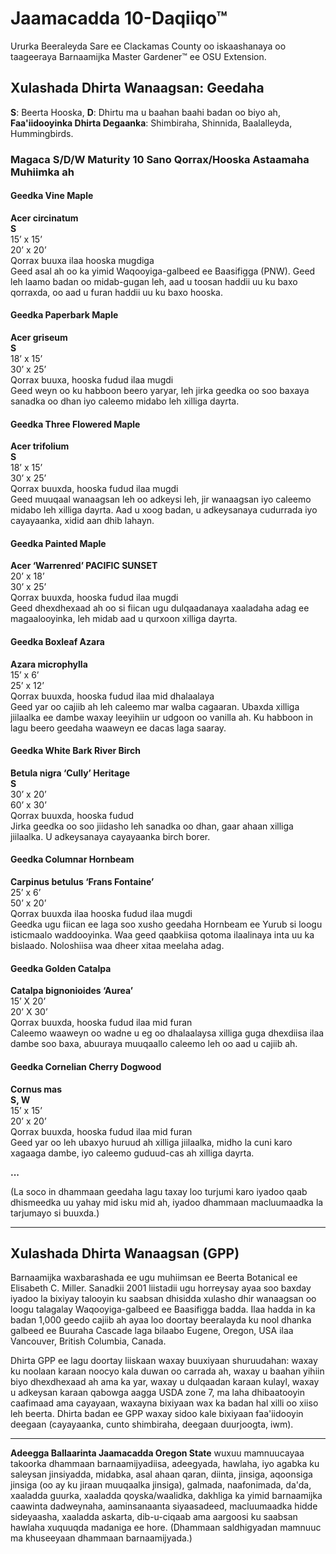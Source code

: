 # Jaamacadda 10-Daqiiqo™

Ururka Beeraleyda Sare ee Clackamas County oo iskaashanaya oo taageeraya Barnaamijka Master Gardener™ ee OSU Extension.  

## Xulashada Dhirta Wanaagsan: Geedaha  
**S**: Beerta Hooska, **D**: Dhirtu ma u baahan baahi badan oo biyo ah, **Faa'iidooyinka Dhirta Degaanka**: Shimbiraha, Shinnida, Baalalleyda, Hummingbirds.  

### Magaca S/D/W Maturity 10 Sano Qorrax/Hooska Astaamaha Muhiimka ah

#### Geedka Vine Maple  
**Acer circinatum**  
**S**  
15’ x 15’  
20’ x 20’  
Qorrax buuxa ilaa hooska mugdiga  
Geed asal ah oo ka yimid Waqooyiga-galbeed ee Baasifigga (PNW). Geed leh laamo badan oo midab-gugan leh, aad u toosan haddii uu ku baxo qorraxda, oo aad u furan haddii uu ku baxo hooska.  

#### Geedka Paperbark Maple  
**Acer griseum**  
**S**  
18’ x 15’  
30’ x 25’  
Qorrax buuxa, hooska fudud ilaa mugdi  
Geed weyn oo ku habboon beero yaryar, leh jirka geedka oo soo baxaya sanadka oo dhan iyo caleemo midabo leh xilliga dayrta.  

#### Geedka Three Flowered Maple  
**Acer trifolium**  
**S**  
18’ x 15’  
30’ x 25’  
Qorrax buuxda, hooska fudud ilaa mugdi  
Geed muuqaal wanaagsan leh oo adkeysi leh, jir wanaagsan iyo caleemo midabo leh xilliga dayrta. Aad u xoog badan, u adkeysanaya cudurrada iyo cayayaanka, xidid aan dhib lahayn.  

#### Geedka Painted Maple  
**Acer ‘Warrenred’ PACIFIC SUNSET**  
20’ x 18’  
30’ x 25’  
Qorrax buuxda, hooska fudud ilaa mugdi  
Geed dhexdhexaad ah oo si fiican ugu dulqaadanaya xaaladaha adag ee magaalooyinka, leh midab aad u qurxoon xilliga dayrta.  

#### Geedka Boxleaf Azara  
**Azara microphylla**  
15’ x 6’  
25’ x 12’  
Qorrax buuxda, hooska fudud ilaa mid dhalaalaya  
Geed yar oo cajiib ah leh caleemo mar walba cagaaran. Ubaxda xilliga jiilaalka ee dambe waxay leeyihiin ur udgoon oo vanilla ah. Ku habboon in lagu beero geedaha waaweyn ee dacas laga saaray.  

#### Geedka White Bark River Birch  
**Betula nigra ‘Cully’ Heritage**  
**S**  
30’ x 20’  
60’ x 30’  
Qorrax buuxda, hooska fudud  
Jirka geedka oo soo jiidasho leh sanadka oo dhan, gaar ahaan xilliga jiilaalka. U adkeysanaya cayayaanka birch borer.  

#### Geedka Columnar Hornbeam  
**Carpinus betulus ‘Frans Fontaine’**  
25’ x 6’  
50’ x 20’  
Qorrax buuxda ilaa hooska fudud ilaa mugdi  
Geedka ugu fiican ee laga soo xusho geedaha Hornbeam ee Yurub si loogu isticmaalo waddooyinka. Waa geed qaabkiisa qotoma ilaalinaya inta uu ka bislaado. Noloshiisa waa dheer xitaa meelaha adag.  

#### Geedka Golden Catalpa  
**Catalpa bignonioides ‘Aurea’**  
15’ X 20’  
20’ X 30’  
Qorrax buuxda, hooska fudud ilaa mid furan  
Caleemo waaweyn oo wadne u eg oo dhalaalaysa xilliga guga dhexdiisa ilaa dambe soo baxa, abuuraya muuqaallo caleemo leh oo aad u cajiib ah.  

#### Geedka Cornelian Cherry Dogwood  
**Cornus mas**  
**S, W**  
15’ x 15’  
20’ x 20’  
Qorrax buuxda, hooska fudud ilaa mid furan  
Geed yar oo leh ubaxyo huruud ah xilliga jiilaalka, midho la cuni karo xagaaga dambe, iyo caleemo guduud-cas ah xilliga dayrta.  

**...**  

(La soco in dhammaan geedaha lagu taxay loo turjumi karo iyadoo qaab dhismeedka uu yahay mid isku mid ah, iyadoo dhammaan macluumaadka la tarjumayo si buuxda.)  

---

## Xulashada Dhirta Wanaagsan (GPP)  

Barnaamijka waxbarashada ee ugu muhiimsan ee Beerta Botanical ee Elisabeth C. Miller. Sanadkii 2001 liistadii ugu horreysay ayaa soo baxday iyadoo la bixiyay talooyin ku saabsan dhisidda xulasho dhir wanaagsan oo loogu talagalay Waqooyiga-galbeed ee Baasifigga badda. Ilaa hadda in ka badan 1,000 geedo cajiib ah ayaa loo doortay beeralayda ku nool dhanka galbeed ee Buuraha Cascade laga bilaabo Eugene, Oregon, USA ilaa Vancouver, British Columbia, Canada.  

Dhirta GPP ee lagu doortay liiskaan waxay buuxiyaan shuruudahan: waxay ku noolaan karaan noocyo kala duwan oo carrada ah, waxay u baahan yihiin biyo dhexdhexaad ah ama ka yar, waxay u dulqaadan karaan kulayl, waxay u adkeysan karaan qabowga aagga USDA zone 7, ma laha dhibaatooyin caafimaad ama cayayaan, waxayna bixiyaan wax ka badan hal xilli oo xiiso leh beerta. Dhirta badan ee GPP waxay sidoo kale bixiyaan faa'iidooyin deegaan (cayayaanka, cunto shimbiraha, deegaan duurjoogta, iwm).  

---

**Adeegga Ballaarinta Jaamacadda Oregon State** wuxuu mamnuucayaa takoorka dhammaan barnaamijyadiisa, adeegyada, hawlaha, iyo agabka ku saleysan jinsiyadda, midabka, asal ahaan qaran, diinta, jinsiga, aqoonsiga jinsiga (oo ay ku jiraan muuqaalka jinsiga), galmada, naafonimada, da'da, xaaladda guurka, xaaladda qoyska/waalidka, dakhliga ka yimid barnaamijka caawinta dadweynaha, aaminsanaanta siyaasadeed, macluumaadka hidde sideyaasha, xaaladda askarta, dib-u-ciqaab ama aargoosi ku saabsan hawlaha xuquuqda madaniga ee hore. (Dhammaan saldhigyadan mamnuuc ma khuseeyaan dhammaan barnaamijyada.)